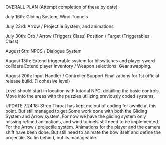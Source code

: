 
OVERALL PLAN (Attempt completion of these by date):

July 16th:
Gliding System, Wind Tunnels

July 23rd:
Arrow / Projectile System,
and animations

July 30th:
Orb / Arrow (Triggers Class)
Position / Target (Triggerables Class)

August 6th:
NPCS / Dialogue System

August 13th:
Extend triggerable system for hitswitches and player sword colliders
Extend player Inventory / Weapon selections. Gear swapping.

August 20th:
Input Handler / Controller Support
Finalizations for 1st official release build. (1 cohesive level)

Level should start in location with tutorial NPC, detailing the basic controls.
Move into the areas with the puzzles utilizing previously coded systems.



UPDATE 7.24.18:
Strep Throat has kept me out of coding for awhile at this point. But still managed to get Some work done with both the Gliding System and Arrow system. For now we have the gliding system only missing refined animations, and wind tunnels still need to be implemented. For the Arrow / projectile system. Animations for the player and the camera shift have been done. But still need to animate the bow itself and define the projectile. So Im behind, but its manageable.
